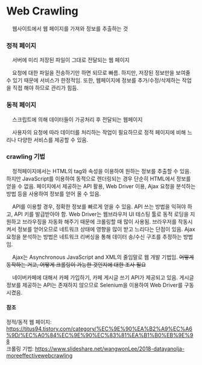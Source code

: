 # Web Crawling

<p>&nbsp;&nbsp;&nbsp;&nbsp;웹사이트에서 웹 페이지를 가져와 정보를 추출하는 것</p>

### 정적 페이지
<p>&nbsp;&nbsp;&nbsp;&nbsp;서버에 미리 저장된 파일이 그대로 전달되는 웹 페이지</p>
<p>&nbsp;&nbsp;&nbsp;&nbsp;요청에 대한 파일을 전송하기만 하면 되므로 빠름.
하지만, 저장된 정보만을 보여줄 수 있기 때문에 서비스가 한정적임. 또한, 웹페이지에 정보를 추가/수정/삭제하는 작업을 직접 해야 하므로 관리가 힘듬.</p>

### 동적 페이지
<p>&nbsp;&nbsp;&nbsp;&nbsp;스크립트에 의해 데이터들이 가공처리 후 전달되는 웹페이지</p>
<p>&nbsp;&nbsp;&nbsp;&nbsp;사용자의 요청에 따라 데이터를 처리하는 작업이 필요하므로 정적 페이지에 비해 느리나 다양한 서비스를 제공할 수 있음.</p>

### crawling 기법
<p>&nbsp;&nbsp;&nbsp;&nbsp;정적페이지에서는 HTML의 tag와 속성을 이용하여 원하는 정보를 추출할 수 있음. 하지만 JavaScript를 이용하여 동적으로 
렌더링되는 경우 단순히 HTML에서 정보를 얻을 수 없음. 페이지에서 제공하는 API 활용, Web Driver 이용, 
Ajax 요청을 분석하는 방법 등을 사용하여 정보를 얻어 올 수 있음.</p>
<p>&nbsp;&nbsp;&nbsp;&nbsp;API를 이용할 경우, 정확한 정보를 빠르게 얻을 수 있음. API 쓰는 방법을 익혀야 하고, API 키를 발급받아야 함.
Web Driver는 웹브라우저 UI 테스팅 툴로 동적 로딩을 지원하고 브라우징을 자동화 해주기 때문에 크롤링할 때 많이 사용됨. 브라우저를 작동시켜서
정보를 얻어오므로 네트워크 상태에 영향을 많이 받고 느리다는 단점이 있음. Ajax 요청을 분석하는 방법은 네트워크 리버싱을 통해 
데이터 송/수신 구조를 추정하는 방법임. </p>
<p>&nbsp;&nbsp;&nbsp;&nbsp;Ajax는 Asynchronous JavaScript and XML의 줄임말로 웹 개발 기법임. <del>어떻게 동작하는 거고,
  어떻게 크롤링이 가능한 것인지에 대한 조사 필요</del></p>
<p>&nbsp;&nbsp;&nbsp;&nbsp;네이버카페에 대해서 카페 가입하기, 카페 게시글 쓰기 API가 제공되고 있음.
게시글 정보를 제공하는 API는 존재하지 않으므로 Selenium을 이용하여 Web Driver를 구동시켰음.</p>

#### 참조
정적/동적 웹 페이지: https://titus94.tistory.com/category/%EC%9E%90%EA%B2%A9%EC%A6%9D/%EC%A0%84%EC%9E%90%EC%83%81%EA%B1%B0%EB%9E%98  
크롤링 기법: https://www.slideshare.net/wangwonLee/2018-datayanolja-moreeffectivewebcrawling

